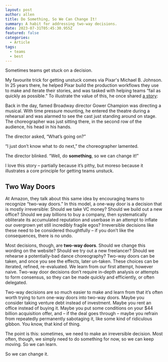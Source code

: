 ```yaml
---
layout: post
author: allen
title: Do Something, So We Can Change It!
summary: A habit for addressing two-way decisions.
date: 2023-07-31T05:45:30.955Z
featured: false
categories:
  - Article
tags:
  - teams
  - best
---
```


Sometimes teams get stuck on a decision.

My favourite trick for getting unstuck comes via Pixar's Michael B. Johnson. In 25 years there, he helped Pixar build the production workflows they use to make and iterate their stories, and was tasked with helping teams “fail as quickly as possible.” To illustrate the value of this, he once shared [a story](https://pixarplanet.com/blog/michael-johnson-talk-report/):

Back in the day, famed Broadway director Gower Champion was directing a musical. With time pressure mounting, he entered the theatre during a rehearsal and was alarmed to see the cast just standing around on stage. The choreographer was just sitting there, in the second row of the audience, his head in his hands.

The director asked, “What’s going on?”

“I just don’t know what to do next,” the choreographer lamented.

The director blinked. “Well, do **something**, so we can change it!”

I love this story – partially because it’s pithy, but moreso because it illustrates a core principle for getting teams unstuck.

## Two Way Doors

At Amazon, they talk about this same idea by encouraging teams to recognize “two-way doors.” In this model, a one-way door is a decision that is mostly irreversible: Should we take VC money? Should we build out a new office? Should we pay billions to buy a company, then systematically obliterate its accumulated reputation and userbase in an attempt to inflate our overgrown yet still incredibly fragile egos? Irreversible decisions like these need to be considered thoughtfully – if you don’t like the consequences, there is no undo.

Most decisions, though, are **two-way doors**. Should we change this wording on the website? Should we try out a new freelancer? Should we rehearse a potentially-bad dance choreography? Two-way doors can be taken, and once you see the effects, later un-taken. These choices can be iterated, refined, re-evaluated. We learn from our first attempt, however naive. Two-way door decisions don’t require in-depth analysis or attempts to form consensus, so they can be made quickly and efficiently, or often delegated.

Two-way decisions are so much easier to make and learn from that it’s often worth trying to turn one-way doors into two-way doors. Maybe you consider taking venture debt instead of investment. Maybe you rent an office instead of buying it. Maybe you put some conditions on your $44 billion acquisition offer, and – if the deal goes through – maybe you refrain from repeatedly permanently sabotaging it, like some kind of ridiculous gibbon. You know, that kind of thing.

The point is this: sometimes, we need to make an irreversible decision. Most often, though, we simply need to do something for now, so we can keep moving. So we can learn.

So we can change it.

